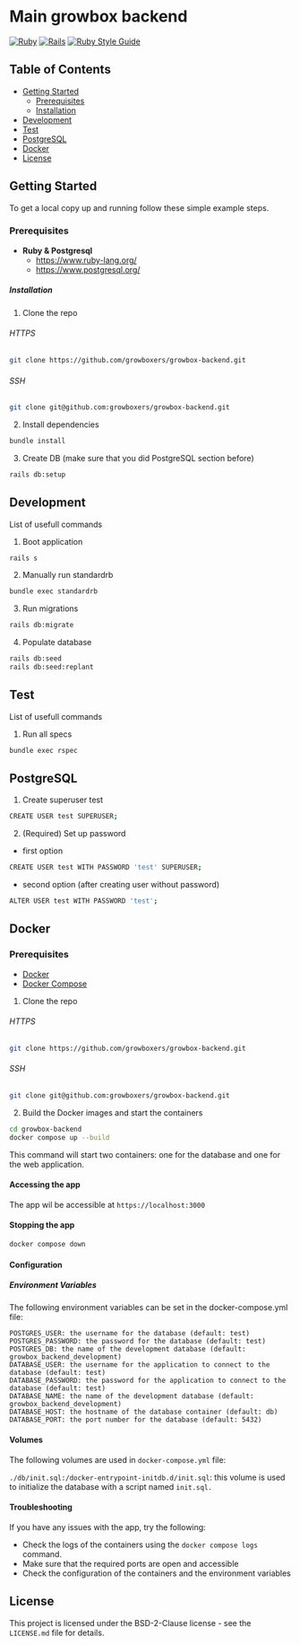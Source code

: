 # Main growbox backend
[![Ruby](https://img.shields.io/badge/ruby-3.2.0-brightgreen.svg)](https://www.ruby-lang.org/en/news/2022/12/25/ruby-3-2-0-released/)
[![Rails](https://img.shields.io/badge/rails-7.0.4-brightgreen.svg)](https://rubygems.org/gems/rails/versions/7.0.4)
[![Ruby Style Guide](https://img.shields.io/badge/code_style-standard-brightgreen.svg)](https://github.com/testdouble/standard)

<!-- TABLE OF CONTENTS -->
## Table of Contents
* [Getting Started](#getting-started)
  * [Prerequisites](#prerequisites)
  * [Installation](#installation)
* [Development](#development)
* [Test](#test)
* [PostgreSQL](#postgresql)
* [Docker](#docker)
* [License](#license)

<!-- GETTING STARTED -->
## Getting Started
To get a local copy up and running follow these simple example steps.

<!-- PREREQUISITES -->
### Prerequisites
- **Ruby & Postgresql**
  - https://www.ruby-lang.org/
  - https://www.postgresql.org/

<!-- INSTALLATION -->
##### Installation
1. Clone the repo

###### HTTPS

```sh
git clone https://github.com/growboxers/growbox-backend.git 
```

###### SSH

```sh
git clone git@github.com:growboxers/growbox-backend.git
```

2. Install dependencies
```sh
bundle install
```
3. Create DB (make sure that you did PostgreSQL section before)
```sh
rails db:setup
```

<!-- DEVELOPMENT -->
## Development
List of usefull commands
1. Boot application
```sh
rails s
```
2. Manually run standardrb
```sh
bundle exec standardrb
```
3. Run migrations
```sh
rails db:migrate
```
4. Populate database
```sh
rails db:seed
rails db:seed:replant
```

<!-- TEST -->
## Test
List of usefull commands
1. Run all specs
```sh
bundle exec rspec
```

<!-- POSTGRESQL -->
## PostgreSQL
1. Create superuser test
```sh
CREATE USER test SUPERUSER;
```
2. (Required) Set up password
  - first option
  
```sh
CREATE USER test WITH PASSWORD 'test' SUPERUSER;
```

  - second option (after creating user without password)

```sh
ALTER USER test WITH PASSWORD 'test';
```
<!-- DOCKER -->

## Docker

### Prerequisites 
 - [Docker](https://docs.docker.com/get-docker/)
 - [Docker Compose](https://docs.docker.com/compose/install/)

1. Clone the repo

###### HTTPS

```sh
git clone https://github.com/growboxers/growbox-backend.git 
```

###### SSH

```sh
git clone git@github.com:growboxers/growbox-backend.git
```

2. Build the Docker images and start the containers

```sh
cd growbox-backend
docker compose up --build
```

This command will start two containers: one for the database and one for the web application.

#### Accessing the app

The app wil be accessible at `https://localhost:3000`

#### Stopping the app

```sh
docker compose down
```

#### Configuration
##### Environment Variables
The following environment variables can be set in the docker-compose.yml file:

    POSTGRES_USER: the username for the database (default: test)
    POSTGRES_PASSWORD: the password for the database (default: test)
    POSTGRES_DB: the name of the development database (default: growbox_backend_development)
    DATABASE_USER: the username for the application to connect to the database (default: test)
    DATABASE_PASSWORD: the password for the application to connect to the database (default: test)
    DATABASE_NAME: the name of the development database (default: growbox_backend_development)
    DATABASE_HOST: the hostname of the database container (default: db)
    DATABASE_PORT: the port number for the database (default: 5432)

#### Volumes

The following volumes are used in `docker-compose.yml` file:

`./db/init.sql:/docker-entrypoint-initdb.d/init.sql`: this volume is used to initialize the database with a script named `init.sql.`

#### Troubleshooting

If you have any issues with the app, try the following:

  - Check the logs of the containers using the `docker compose logs` command.
  - Make sure that the required ports are open and accessible
  - Check the configuration of the containers and the environment variables

<!-- License -->

## License

This project is licensed under the BSD-2-Clause license - see the `LICENSE.md` file for details.
